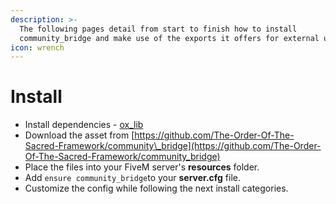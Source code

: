 ```yaml
---
description: >-
  The following pages detail from start to finish how to install
  community_bridge and make use of the exports it offers for external use.
icon: wrench
---
```


# Install

* Install dependencies -  [ox\_lib](https://github.com/overextended/ox_lib/release)
* Download the asset from [https://github.com/The-Order-Of-The-Sacred-Framework/community\_bridge](https://github.com/The-Order-Of-The-Sacred-Framework/community_bridge)
* Place the files into your FiveM server's **resources** folder.
* Add `ensure community_bridge`to your **server.cfg** file.
* Customize the config while following the next install categories.

